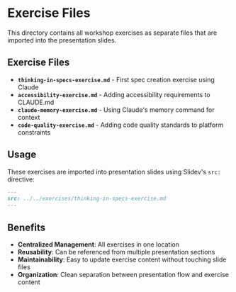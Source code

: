 # Exercise Files

This directory contains all workshop exercises as separate files that are imported into the presentation slides.

## Exercise Files

- **`thinking-in-specs-exercise.md`** - First spec creation exercise using Claude
- **`accessibility-exercise.md`** - Adding accessibility requirements to CLAUDE.md
- **`claude-memory-exercise.md`** - Using Claude's memory command for context
- **`code-quality-exercise.md`** - Adding code quality standards to platform constraints

## Usage

These exercises are imported into presentation slides using Slidev's `src:` directive:

```markdown
---
src: ../../exercises/thinking-in-specs-exercise.md
---
```

## Benefits

- **Centralized Management**: All exercises in one location
- **Reusability**: Can be referenced from multiple presentation sections
- **Maintainability**: Easy to update exercise content without touching slide files
- **Organization**: Clean separation between presentation flow and exercise content